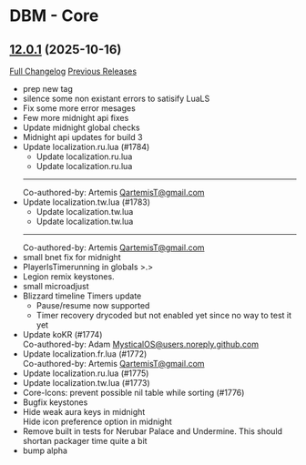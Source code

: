 # DBM - Core

## [12.0.1](https://github.com/DeadlyBossMods/DeadlyBossMods/tree/12.0.1) (2025-10-16)
[Full Changelog](https://github.com/DeadlyBossMods/DeadlyBossMods/compare/12.0.0...12.0.1) [Previous Releases](https://github.com/DeadlyBossMods/DeadlyBossMods/releases)

- prep new tag  
- silence some non existant errors to satisify LuaLS  
- Fix some more error mesages  
- Few more midnight api fixes  
- Update midnight global checks  
- Midnight api updates for build 3  
- Update localization.ru.lua (#1784)  
    * Update localization.ru.lua  
    * Update localization.ru.lua  
    ---------  
    Co-authored-by: Artemis <QartemisT@gmail.com>  
- Update localization.tw.lua (#1783)  
    * Update localization.tw.lua  
    * Update localization.tw.lua  
    ---------  
    Co-authored-by: Artemis <QartemisT@gmail.com>  
- small bnet fix for midnight  
- PlayerIsTimerunning in globals >.>  
- Legion remix keystones.  
- small microadjust  
- Blizzard timeline Timers update  
     - Pause/resume now supported  
     - Timer recovery drycoded but not enabled yet since no way to test it yet  
- Update koKR (#1774)  
    Co-authored-by: Adam <MysticalOS@users.noreply.github.com>  
- Update localization.fr.lua (#1772)  
    Co-authored-by: Artemis <QartemisT@gmail.com>  
- Update localization.ru.lua (#1775)  
- Update localization.tw.lua (#1773)  
- Core-Icons: prevent possible nil table while sorting (#1776)  
- Bugfix keystones  
- Hide weak aura keys in midnight  
    Hide icon preference option in midnight  
- Remove built in tests for Nerubar Palace and Undermine. This should shortan packager time quite a bit  
- bump alpha  
